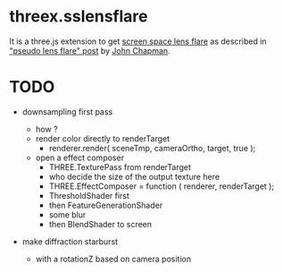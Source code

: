 threex.sslensflare
==================

It is a three.js extension to get 
[screen space lens flare]()
as described in 
["pseudo lens flare" post](http://john-chapman-graphics.blogspot.fr/2013/02/pseudo-lens-flare.html)
by 
[John Chapman](http://john-chapman-graphics.blogspot.fr).


TODO
====
* downsampling first pass
  * how ?
  * render color directly to renderTarget
    * renderer.render( sceneTmp, cameraOrtho, target, true );
  * open a effect composer
    * THREE.TexturePass from renderTarget
    * who decide the size of the output texture here
    * THREE.EffectComposer = function ( renderer, renderTarget );
    * ThresholdShader first
    * then FeatureGenerationShader
    * some blur
    * then BlendShader to screen

* make diffraction starburst
  * with a rotationZ based on camera position 